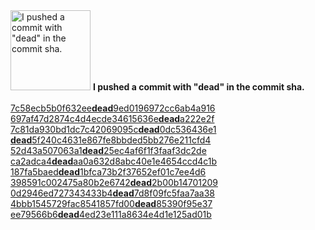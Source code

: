 <img src="https://github.com/my-badges/my-badges/blob/main/src/all-badges/dead-commit/dead-commit.png?raw=true" alt="I pushed a commit with &quot;dead&quot; in the commit sha." title="I pushed a commit with &quot;dead&quot; in the commit sha." width="128">
<strong>I pushed a commit with &quot;dead&quot; in the commit sha.</strong>
<br><br><a href="https://github.com/sindresorhus/empty-trash/commit/7c58ecb5b0f632eedead9ed0196972cc6ab4a916">7c58ecb5b0f632ee<strong>dead</strong>9ed0196972cc6ab4a916</a>
<a href="https://github.com/sindresorhus/envcheck/commit/697af47d2874c4d4ecde34615636edeada222e2f">697af47d2874c4d4ecde34615636e<strong>dead</strong>a222e2f</a>
<a href="https://github.com/sindresorhus/file-type/commit/7c81da930bd1dc7c42069095cdead0dc536436e1">7c81da930bd1dc7c42069095c<strong>dead</strong>0dc536436e1</a>
<a href="https://github.com/sindresorhus/grunt-ftp/commit/dead5f240c4631e867fe8bbded5bb276e211cfd4"><strong>dead</strong>5f240c4631e867fe8bbded5bb276e211cfd4</a>
<a href="https://github.com/sindresorhus/grunt-shell/commit/52d43a507063a1dead25ec4af6f1f3faaf3dc2de">52d43a507063a1<strong>dead</strong>25ec4af6f1f3faaf3dc2de</a>
<a href="https://github.com/sindresorhus/is-plain-obj/commit/ca2adca4deadaa0a632d8abc40e1e4654ccd4c1b">ca2adca4<strong>dead</strong>aa0a632d8abc40e1e4654ccd4c1b</a>
<a href="https://github.com/sindresorhus/quick-lru/commit/187fa5baeddead1bfca73b2f37652ef01c7ee4d6">187fa5baed<strong>dead</strong>1bfca73b2f37652ef01c7ee4d6</a>
<a href="https://github.com/sindresorhus/strip-debug/commit/398591c002475a80b2e6742dead2b00b14701209">398591c002475a80b2e6742<strong>dead</strong>2b00b14701209</a>
<a href="https://github.com/sindresorhus/term-size/commit/0d2946ed727343433b4dead7d8f09fc5faa7aa38">0d2946ed727343433b4<strong>dead</strong>7d8f09fc5faa7aa38</a>
<a href="https://github.com/sindresorhus/trash-cli/commit/4bbb1545729fac8541857fd00dead85390f95e37">4bbb1545729fac8541857fd00<strong>dead</strong>85390f95e37</a>
<a href="https://github.com/sindresorhus/type-fest/commit/ee79566b6dead4ed23e111a8634e4d1e125ad01b">ee79566b6<strong>dead</strong>4ed23e111a8634e4d1e125ad01b</a>